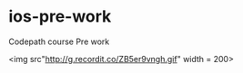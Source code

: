 # ios-pre-work
Codepath course Pre work


<img src"http://g.recordit.co/ZB5er9vngh.gif" width = 200><br>

